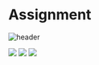 # Assignment
![header](https://capsule-render.vercel.app/api?type=waving&color=timeGradient&text=Welcome%20to%inhye's%20GitHub%20&animation=twinkling&fontSize=35&fontAlignY=40&fontAlign=70&height=250)

<img src="https://capsule-render.vercel.app/api?type=slice&color=auto&height=200&section=header&text=GitHub&fontSize=90" />

<img src="https://img.shields.io/badge/Visual Studio-skyblue?style=flat&logo=Visual Studio&logoColor=white"/>
 
<img src="https://img.shields.io/badge/Python-3776AB?style=flat&logo=Python&logoColor=white"/>
